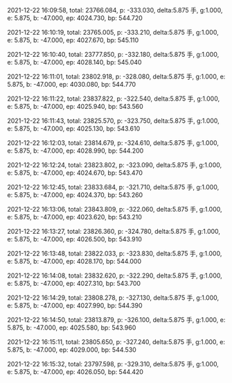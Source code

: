 2021-12-22 16:09:58, total: 23766.084, p: -333.030, delta:5.875 手, g:1.000, e: 5.875, b: -47.000, ep: 4024.730, bp: 544.720

2021-12-22 16:10:19, total: 23765.005, p: -333.210, delta:5.875 手, g:1.000, e: 5.875, b: -47.000, ep: 4027.670, bp: 545.110

2021-12-22 16:10:40, total: 23777.850, p: -332.180, delta:5.875 手, g:1.000, e: 5.875, b: -47.000, ep: 4028.140, bp: 545.040

2021-12-22 16:11:01, total: 23802.918, p: -328.080, delta:5.875 手, g:1.000, e: 5.875, b: -47.000, ep: 4030.080, bp: 544.770

2021-12-22 16:11:22, total: 23837.822, p: -322.540, delta:5.875 手, g:1.000, e: 5.875, b: -47.000, ep: 4025.940, bp: 543.560

2021-12-22 16:11:43, total: 23825.570, p: -323.750, delta:5.875 手, g:1.000, e: 5.875, b: -47.000, ep: 4025.130, bp: 543.610

2021-12-22 16:12:03, total: 23814.679, p: -324.610, delta:5.875 手, g:1.000, e: 5.875, b: -47.000, ep: 4028.990, bp: 544.200

2021-12-22 16:12:24, total: 23823.802, p: -323.090, delta:5.875 手, g:1.000, e: 5.875, b: -47.000, ep: 4024.670, bp: 543.470

2021-12-22 16:12:45, total: 23833.684, p: -321.710, delta:5.875 手, g:1.000, e: 5.875, b: -47.000, ep: 4024.370, bp: 543.260

2021-12-22 16:13:06, total: 23843.809, p: -322.060, delta:5.875 手, g:1.000, e: 5.875, b: -47.000, ep: 4023.620, bp: 543.210

2021-12-22 16:13:27, total: 23826.360, p: -324.780, delta:5.875 手, g:1.000, e: 5.875, b: -47.000, ep: 4026.500, bp: 543.910

2021-12-22 16:13:48, total: 23822.033, p: -323.830, delta:5.875 手, g:1.000, e: 5.875, b: -47.000, ep: 4028.170, bp: 544.000

2021-12-22 16:14:08, total: 23832.620, p: -322.290, delta:5.875 手, g:1.000, e: 5.875, b: -47.000, ep: 4027.310, bp: 543.700

2021-12-22 16:14:29, total: 23808.278, p: -327.130, delta:5.875 手, g:1.000, e: 5.875, b: -47.000, ep: 4027.990, bp: 544.390

2021-12-22 16:14:50, total: 23813.879, p: -326.100, delta:5.875 手, g:1.000, e: 5.875, b: -47.000, ep: 4025.580, bp: 543.960

2021-12-22 16:15:11, total: 23805.650, p: -327.240, delta:5.875 手, g:1.000, e: 5.875, b: -47.000, ep: 4029.000, bp: 544.530

2021-12-22 16:15:32, total: 23797.598, p: -329.310, delta:5.875 手, g:1.000, e: 5.875, b: -47.000, ep: 4026.050, bp: 544.420
